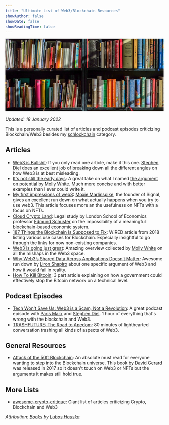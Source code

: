 ```yaml
---
title: "Ultimate List of Web3/Blockchain Resources"
showAuthor: false
showDate: false
showReadingTime: false
---
```


![bookshelf](cover.jpg)

*Updated: 19 January 2022*

This is a personally curated list of articles and podcast episodes criticizing Blockchain/Web3 besides my [schlockchain](/schlockchain) category.

## Articles

- [Web3 is Bullshit](https://www.stephendiehl.com/blog/web3-bullshit.html): If you only read one article, make it this one. [Stephen Diel](https://twitter.com/smdiehl) does an excellent job of breaking down all the different angles on how Web3 is at best misleading.
- [It's not still the early days](https://blog.mollywhite.net/its-not-still-the-early-days/): A great take on what I named [the argument on potential](https://www.leif.io/blog/2021/12/29/blockchains-are-too-old-to-be-the-beginning-of-anything/) by [Molly White](https://twitter.com/molly0xFFF). Much more concise and with better examples than I ever could write it.
- [My first impressions of web3](https://moxie.org/2022/01/07/web3-first-impressions.html): [Moxie Marlinspike](https://twitter.com/moxie), the founder of Signal, gives an excellent run down on what actually happens when you try to use web3. This article focuses more an the usefulness on NFTs with a focus on NFTs.
- [Cloud Crypto Land](https://papers.ssrn.com/sol3/papers.cfm?abstract_id=3476678): Legal study by London School of Economics professor [Edmund Schuster](https://twitter.com/edmund_schuster) on the impossibility of a meaningful blockchain-based economic system.
- [187 Things the Blockchain Is Supposed to Fix](https://www.wired.com/story/187-things-the-blockchain-is-supposed-to-fix/): WIRED article from 2018 listing various use cases for Blockchain. Especially insightful to go through the links for now non-existing companies.
- [Web3 is going just great](https://web3isgoinggreat.com): Amazing overview collected by [Molly White](https://twitter.com/molly0xFFF) on all the mishaps in the Web3 space.
- [Why Web3’s Shared Data Across Applications Doesn’t Matter](https://medium.com/bloated-mvp/why-web3s-shared-data-across-applications-doesn-t-matter-e0281d3f70d2): Awesome run down by [Liron Shapiro](https://twitter.com/liron) about one specific argument of Web3 and how it would fail in reality.
- [How To Kill Bitcoin](https://joekelly100.medium.com/how-to-kill-bitcoin-part-1-is-bitcoin-unstoppable-code-7a1b366f65ee): 3 part article explaining on how a government could effectively stop the Bitcoin network on a technical level.

## Podcast Episodes

- [Tech Won't Save Us: Web3 is a Scam, Not a Revolution](https://podcasts.apple.com/fi/podcast/tech-wont-save-us/id1507621076?i=1000544403873): A great podcast episode with [Paris Marx](https://twitter.com/parismarx) and [Stephen Diel](https://twitter.com/smdiehl). 1 hour of everything that's wrong with the blockchain and Web3.
- [TRASHFUTURE: The Road to Apedom](https://trashfuturepodcast.podbean.com/e/the-road-to-apedom-feat-this-machine-kills/): 80 minutes of lighthearted conversation trashing all kinds of aspects of Web3.

## General Resources

- [Attack of the 50ft Blockchain](https://davidgerard.co.uk/blockchain/book/): An absolute must read for everyone wanting to step into the Blockchain universe. This book by [David Gerard](https://twitter.com/davidgerard) was released in 2017 so it doesn't touch on Web3 or NFTs but the arguments it makes still hold true.

## More Lists

- [awesome-crypto-critique](https://github.com/rufuspollock/awesome-crypto-critique): Giant list of articles criticizing Crypto, Blockchain and Web3

*Attribution: [Books](https://pixabay.com/photos/books-bookstore-book-reading-1204029/) by [Lubos Houska](https://pixabay.com/users/luboshouska-198496/)*
